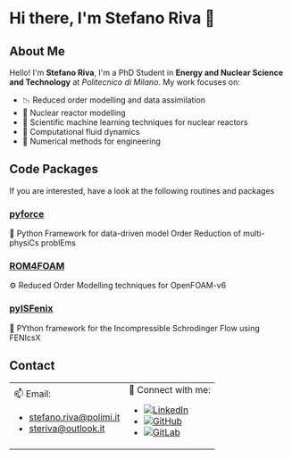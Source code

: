 # Hi there, I'm Stefano Riva 👋

## About Me

Hello! I'm **Stefano Riva**, I'm a PhD Student in **Energy and Nuclear Science and Technology** at *Politecnico di Milano*. My work focuses on:

- 📉 Reduced order modelling and data assimilation
- 🔬 Nuclear reactor modelling
- 🌟 Scientific machine learning techniques for nuclear reactors
- 🌊 Computational fluid dynamics
- 🔢 Numerical methods for engineering

## Code Packages

If you are interested, have a look at the following routines and packages

### [**pyforce**](https://github.com/ERMETE-Lab/ROSE-pyforce)
🚀 Python Framework for data-driven model Order Reduction of multi-physiCs problEms

### [**ROM4FOAM**](https://github.com/ERMETE-Lab/ROSE-ROM4FOAM)
⚙️ Reduced Order Modelling techniques for OpenFOAM-v6

### [**pyISFenix**](https://github.com/ERMETE-Lab/MP-pyISFenix)
🔬 PYthon framework for the Incompressible Schrodinger Flow using FENIcsX

## Contact

<table>
  <tr>
    <td>
      📫 Email:
      <ul>
        <li><a href="mailto:stefano.riva@polimi.it">stefano.riva@polimi.it</a></li>
        <li><a href="mailto:steriva@outlook.it">steriva@outlook.it</a></li>
      </ul>
    </td>
    <td>
      🔗 Connect with me:
      <ul>
        <li><a href="https://linkedin.com/in/steriva"><img src="https://img.shields.io/badge/LinkedIn-Steriva-blue?style=flat-square&logo=linkedin" alt="LinkedIn"></a></li>
        <li><a href="https://github.com/Steriva"><img src="https://img.shields.io/badge/GitHub-Steriva-black?style=flat-square&logo=github" alt="GitHub"></a></li>
        <li><a href="https://gitlab.com/Steriva"><img src="https://img.shields.io/badge/GitLab-Steriva-orange?style=flat-square&logo=gitlab" alt="GitLab"></a></li>
      </ul>
    </td>
  </tr>
</table>
